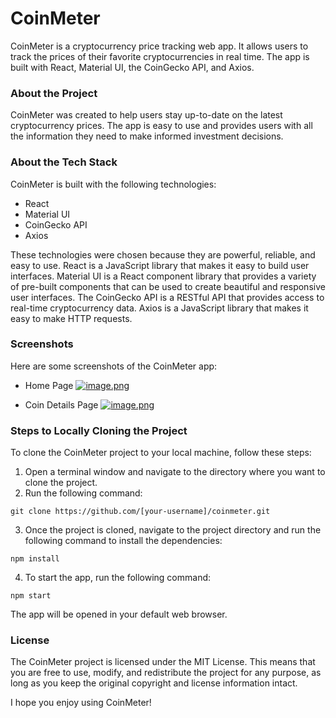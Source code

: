 # CoinMeter

CoinMeter is a cryptocurrency price tracking web app. It allows users to track the prices of their favorite cryptocurrencies in real time. The app is built with React, Material UI, the CoinGecko API, and Axios.

### About the Project

CoinMeter was created to help users stay up-to-date on the latest cryptocurrency prices. The app is easy to use and provides users with all the information they need to make informed investment decisions.

### About the Tech Stack

CoinMeter is built with the following technologies:

- React
- Material UI
- CoinGecko API
- Axios

These technologies were chosen because they are powerful, reliable, and easy to use. React is a JavaScript library that makes it easy to build user interfaces. Material UI is a React component library that provides a variety of pre-built components that can be used to create beautiful and responsive user interfaces. The CoinGecko API is a RESTful API that provides access to real-time cryptocurrency data. Axios is a JavaScript library that makes it easy to make HTTP requests.

### Screenshots

Here are some screenshots of the CoinMeter app:

- Home Page
  [![image.png](https://i.postimg.cc/YCmx4yB8/image.png)](https://postimg.cc/RW4tydFn)

- Coin Details Page
  [![image.png](https://i.postimg.cc/XNmxkycs/image.png)](https://postimg.cc/ThjrR1sb)

### Steps to Locally Cloning the Project

To clone the CoinMeter project to your local machine, follow these steps:

1. Open a terminal window and navigate to the directory where you want to clone the project.
2. Run the following command:

```
git clone https://github.com/[your-username]/coinmeter.git
```

3. Once the project is cloned, navigate to the project directory and run the following command to install the dependencies:

```
npm install
```

4. To start the app, run the following command:

```
npm start
```

The app will be opened in your default web browser.

### License

The CoinMeter project is licensed under the MIT License. This means that you are free to use, modify, and redistribute the project for any purpose, as long as you keep the original copyright and license information intact.

I hope you enjoy using CoinMeter!
